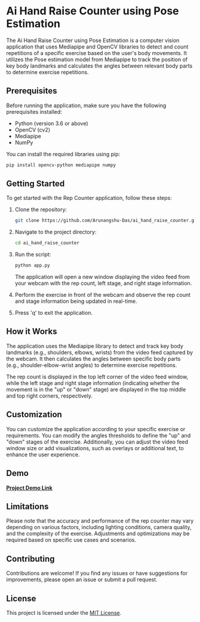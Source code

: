 # Ai Hand Raise Counter using Pose Estimation

The Ai Hand Raise Counter using Pose Estimation is a computer vision application that uses Mediapipe and OpenCV libraries to detect and count repetitions of a specific exercise based on the user's body movements. It utilizes the Pose estimation model from Mediapipe to track the position of key body landmarks and calculates the angles between relevant body parts to determine exercise repetitions.

## Prerequisites

Before running the application, make sure you have the following prerequisites installed:

- Python (version 3.6 or above)
- OpenCV (cv2)
- Mediapipe
- NumPy

You can install the required libraries using pip:

```bash
pip install opencv-python mediapipe numpy
```

## Getting Started

To get started with the Rep Counter application, follow these steps:

1. Clone the repository:

   ```bash
   git clone https://github.com/Arunangshu-Das/ai_hand_raise_counter.git
   ```

2. Navigate to the project directory:

   ```bash
   cd ai_hand_raise_counter
   ```

3. Run the script:

   ```bash
   python app.py
   ```

   The application will open a new window displaying the video feed from your webcam with the rep count, left stage, and right stage information.

4. Perform the exercise in front of the webcam and observe the rep count and stage information being updated in real-time.

5. Press 'q' to exit the application.

## How it Works

The application uses the Mediapipe library to detect and track key body landmarks (e.g., shoulders, elbows, wrists) from the video feed captured by the webcam. It then calculates the angles between specific body parts (e.g., shoulder-elbow-wrist angles) to determine exercise repetitions.

The rep count is displayed in the top left corner of the video feed window, while the left stage and right stage information (indicating whether the movement is in the "up" or "down" stage) are displayed in the top middle and top right corners, respectively.

## Customization

You can customize the application according to your specific exercise or requirements. You can modify the angles thresholds to define the "up" and "down" stages of the exercise. Additionally, you can adjust the video feed window size or add visualizations, such as overlays or additional text, to enhance the user experience.

## Demo
[**Project Demo Link**](https://youtu.be/g_flGAyo63E)

## Limitations

Please note that the accuracy and performance of the rep counter may vary depending on various factors, including lighting conditions, camera quality, and the complexity of the exercise. Adjustments and optimizations may be required based on specific use cases and scenarios.

## Contributing

Contributions are welcome! If you find any issues or have suggestions for improvements, please open an issue or submit a pull request.

## License

This project is licensed under the [MIT License](LICENSE).
